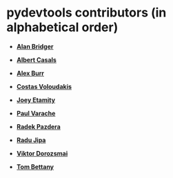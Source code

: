 pydevtools contributors (in alphabetical order)
===============================================

* **[Alan Bridger](https://github.com/abridger)**

* **[Albert Casals](https://github.com/skarbat)**

* **[Alex Burr](https://github.com/Ealdwulf)**

* **[Costas Voloudakis](https://github.com/convolu)**

* **[Joey Etamity](https://github.com/etamity)**

* **[Paul Varache](https://github.com/paulvarache)**

* **[Radek Pazdera](https://github.com/pazdera)**

* **[Radu Jipa](https://github.com/radujipa)**

* **[Viktor Dorozsmai](https://github.com/vikdoro)**

* **[Tom Bettany](https://github.com/tombettany)**
